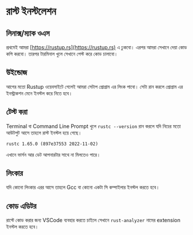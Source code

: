 # রাস্ট ইনস্টলেশন

## লিনাক্স/ম্যাক ওএস

প্রথমেই আমরা [https://rustup.rs](https://rustup.rs) এ ঢুকবো। এরপর আমরা সেখানে দেয়া কোড কপি
করবো। তারপর টারমিনাল খুলে সেখানে পেস্ট করে কোড চালাবো।

## উইন্ডোজ

আগের মতো Rustup ওয়েবসাইটে গেলেই আমরা সেটাপ প্রোগ্রাম এর লিংক পাবো। সেটা রান করলে প্রোগ্রাম এর ইনস্ট্রাকশন মেনে ইনস্টল করে নিতে ‌হবে।

## টেস্ট করা

Terminal বা Command Line Prompt খুলে `rustc --version` রান করলে যদি নিচের মতো আউটপুট আসে তাহলে রাস্ট
ইনস্টল হয়ে গেছে।

```shell
rustc 1.65.0 (897e37553 2022-11-02)
```

এখানে ভার্সন আর ডেট আপনারটার সাথে না মিলতেও পারে।

## লিংকার

যদি কোনো লিংকার এরর আসে তাহলে Gcc বা কোনো একটা সি কম্পাইলার ইনস্টল করতে হবে।

## কোড এডিটর

রাস্টে কোড করার জন্য VSCode ব্যবহার করতে চাইলে সেখানে `rust-analyzer` নামের extension ইনস্টল করতে হবে।
